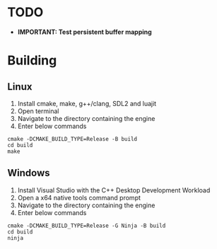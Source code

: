 # TODO
- **IMPORTANT: Test persistent buffer mapping**

# Building
## Linux
1. Install cmake, make, g++/clang, SDL2 and luajit
2. Open terminal
3. Navigate to the directory containing the engine
4. Enter below commands
```
cmake -DCMAKE_BUILD_TYPE=Release -B build
cd build
make
```

## Windows
1. Install Visual Studio with the C++ Desktop Development Workload
2. Open a x64 native tools command prompt
3. Navigate to the directory containing the engine
4. Enter below commands
```
cmake -DCMAKE_BUILD_TYPE=Release -G Ninja -B build
cd build
ninja
```

